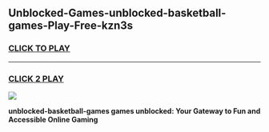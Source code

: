 
## Unblocked-Games-unblocked-basketball-games-Play-Free-kzn3s
<h3>
<a href="https://premium76.site?title=unblocked-basketball-games&ref=19M">CLICK TO PLAY</a></h3>
<hr>

<h3>
<a href="https://premium76.site?title=unblocked-basketball-games&ref=19M">CLICK 2 PLAY</a>
  
</h3>

<a href="https://premium76.site?title=unblocked-basketball-games&ref=19M"><img src="https://clearcache.store/games.png"></a>


**unblocked-basketball-games games unblocked: Your Gateway to Fun and Accessible Online Gaming**

